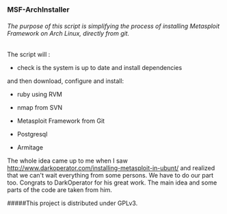 ### MSF-ArchInstaller

###### The purpose of this script is simplifying the process of installing Metasploit Framework on Arch Linux, directly from git. 

The script will :
  
* check is the system is up to date and install dependencies
  
and then download, configure and install:
  
* ruby using RVM
  
* nmap from SVN
  
* Metasploit Framework from Git
  
* Postgresql
  
* Armitage
  
The whole idea came up to me when I saw http://www.darkoperator.com/installing-metasploit-in-ubunt/ and realized that we can't wait everything from some persons. We have to do our part too. Congrats to DarkOperator for his great work. The main idea and some parts of the code are taken from him. 

#####This project is distributed under GPLv3.
